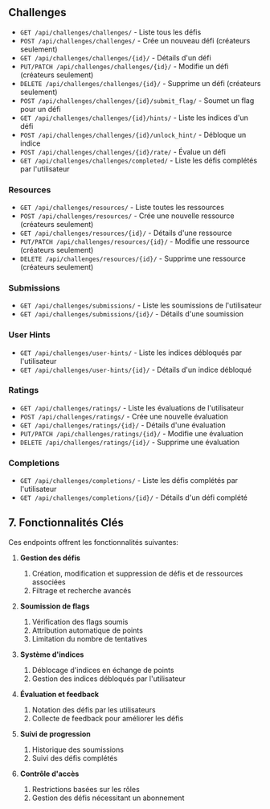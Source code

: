 #

## Challenges

- `GET /api/challenges/challenges/` - Liste tous les défis
- `POST /api/challenges/challenges/` - Crée un nouveau défi (créateurs seulement)
- `GET /api/challenges/challenges/{id}/` - Détails d'un défi
- `PUT/PATCH /api/challenges/challenges/{id}/` - Modifie un défi (créateurs seulement)
- `DELETE /api/challenges/challenges/{id}/` - Supprime un défi (créateurs seulement)
- `POST /api/challenges/challenges/{id}/submit_flag/` - Soumet un flag pour un défi
- `GET /api/challenges/challenges/{id}/hints/` - Liste les indices d'un défi
- `POST /api/challenges/challenges/{id}/unlock_hint/` - Débloque un indice
- `POST /api/challenges/challenges/{id}/rate/` - Évalue un défi
- `GET /api/challenges/challenges/completed/` - Liste les défis complétés par l'utilisateur

### Resources

- `GET /api/challenges/resources/` - Liste toutes les ressources
- `POST /api/challenges/resources/` - Crée une nouvelle ressource (créateurs seulement)
- `GET /api/challenges/resources/{id}/` - Détails d'une ressource
- `PUT/PATCH /api/challenges/resources/{id}/` - Modifie une ressource (créateurs seulement)
- `DELETE /api/challenges/resources/{id}/` - Supprime une ressource (créateurs seulement)

### Submissions

- `GET /api/challenges/submissions/` - Liste les soumissions de l'utilisateur
- `GET /api/challenges/submissions/{id}/` - Détails d'une soumission

### User Hints

- `GET /api/challenges/user-hints/` - Liste les indices débloqués par l'utilisateur
- `GET /api/challenges/user-hints/{id}/` - Détails d'un indice débloqué

### Ratings

- `GET /api/challenges/ratings/` - Liste les évaluations de l'utilisateur
- `POST /api/challenges/ratings/` - Crée une nouvelle évaluation
- `GET /api/challenges/ratings/{id}/` - Détails d'une évaluation
- `PUT/PATCH /api/challenges/ratings/{id}/` - Modifie une évaluation
- `DELETE /api/challenges/ratings/{id}/` - Supprime une évaluation

### Completions

- `GET /api/challenges/completions/` - Liste les défis complétés par l'utilisateur
- `GET /api/challenges/completions/{id}/` - Détails d'un défi complété

## 7. Fonctionnalités Clés

Ces endpoints offrent les fonctionnalités suivantes:

1. **Gestion des défis**

   1. Création, modification et suppression de défis et de ressources associées
   2. Filtrage et recherche avancés

2. **Soumission de flags**

   1. Vérification des flags soumis
   2. Attribution automatique de points
   3. Limitation du nombre de tentatives

3. **Système d'indices**

   1. Déblocage d'indices en échange de points
   2. Gestion des indices débloqués par l'utilisateur

4. **Évaluation et feedback**

   1. Notation des défis par les utilisateurs
   2. Collecte de feedback pour améliorer les défis

5. **Suivi de progression**

   1. Historique des soumissions
   2. Suivi des défis complétés

6. **Contrôle d'accès**

   1. Restrictions basées sur les rôles
   2. Gestion des défis nécessitant un abonnement
